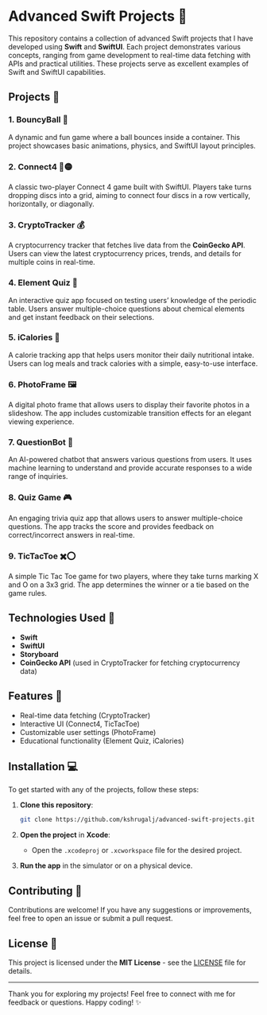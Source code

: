 # Advanced Swift Projects 🚀

This repository contains a collection of advanced Swift projects that I have developed using **Swift** and **SwiftUI**. Each project demonstrates various concepts, ranging from game development to real-time data fetching with APIs and practical utilities. These projects serve as excellent examples of Swift and SwiftUI capabilities.

## Projects 📱

### 1. **BouncyBall 🏀**
A dynamic and fun game where a ball bounces inside a container. This project showcases basic animations, physics, and SwiftUI layout principles.

### 2. **Connect4 🔴🟡**
A classic two-player Connect 4 game built with SwiftUI. Players take turns dropping discs into a grid, aiming to connect four discs in a row vertically, horizontally, or diagonally.

### 3. **CryptoTracker 💰**
A cryptocurrency tracker that fetches live data from the **CoinGecko API**. Users can view the latest cryptocurrency prices, trends, and details for multiple coins in real-time.

### 4. **Element Quiz 🧪**
An interactive quiz app focused on testing users’ knowledge of the periodic table. Users answer multiple-choice questions about chemical elements and get instant feedback on their selections.

### 5. **iCalories 🍏**
A calorie tracking app that helps users monitor their daily nutritional intake. Users can log meals and track calories with a simple, easy-to-use interface.

### 6. **PhotoFrame 🖼️**
A digital photo frame that allows users to display their favorite photos in a slideshow. The app includes customizable transition effects for an elegant viewing experience.

### 7. **QuestionBot 🤖**
An AI-powered chatbot that answers various questions from users. It uses machine learning to understand and provide accurate responses to a wide range of inquiries.

### 8. **Quiz Game 🎮**
An engaging trivia quiz app that allows users to answer multiple-choice questions. The app tracks the score and provides feedback on correct/incorrect answers in real-time.

### 9. **TicTacToe ✖️⭕**
A simple Tic Tac Toe game for two players, where they take turns marking X and O on a 3x3 grid. The app determines the winner or a tie based on the game rules.

## Technologies Used 🔧
- **Swift**
- **SwiftUI**
- **Storyboard**
- **CoinGecko API** (used in CryptoTracker for fetching cryptocurrency data)

## Features 🌟
- Real-time data fetching (CryptoTracker)
- Interactive UI (Connect4, TicTacToe)
- Customizable user settings (PhotoFrame)
- Educational functionality (Element Quiz, iCalories)

## Installation 💻

To get started with any of the projects, follow these steps:

1. **Clone this repository**:
    ```bash
    git clone https://github.com/kshrugalj/advanced-swift-projects.git
    ```

2. **Open the project** in **Xcode**:
    - Open the `.xcodeproj` or `.xcworkspace` file for the desired project.

3. **Run the app** in the simulator or on a physical device.

## Contributing 🤝

Contributions are welcome! If you have any suggestions or improvements, feel free to open an issue or submit a pull request.

## License 📜

This project is licensed under the **MIT License** - see the [LICENSE](LICENSE) file for details.

---

Thank you for exploring my projects! Feel free to connect with me for feedback or questions. Happy coding! ✨

